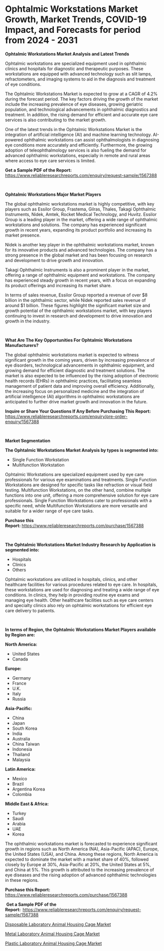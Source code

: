 <p><h1>Ophtalmic Workstations Market Growth, Market Trends, COVID-19 Impact, and Forecasts for period from 2024 - 2031</h1></p><p><strong>Ophtalmic Workstations Market Analysis and Latest Trends</strong></p>
<p><p>Ophtalmic workstations are specialized equipment used in ophthalmic clinics and hospitals for diagnostic and therapeutic purposes. These workstations are equipped with advanced technology such as slit lamps, refractometers, and imaging systems to aid in the diagnosis and treatment of eye conditions.</p><p>The Ophtalmic Workstations Market is expected to grow at a CAGR of 4.2% during the forecast period. The key factors driving the growth of the market include the increasing prevalence of eye diseases, growing geriatric population, and technological advancements in ophthalmic diagnostics and treatment. In addition, the rising demand for efficient and accurate eye care services is also contributing to the market growth.</p><p>One of the latest trends in the Ophtalmic Workstations Market is the integration of artificial intelligence (AI) and machine learning technology. AI-powered ophthalmic workstations can assist ophthalmologists in diagnosing eye conditions more accurately and efficiently. Furthermore, the growing adoption of teleophthalmology services is also fueling the demand for advanced ophthalmic workstations, especially in remote and rural areas where access to eye care services is limited.</p></p>
<p><strong>Get a Sample PDF of the Report:&nbsp;</strong> <a href="https://www.reliableresearchreports.com/enquiry/request-sample/1567388">https://www.reliableresearchreports.com/enquiry/request-sample/1567388</a></p>
<p>&nbsp;</p>
<p><strong>Ophtalmic Workstations Major Market Players</strong></p>
<p><p>The global ophthalmic workstations market is highly competitive, with key players such as Essilor Group, Frastema, Gilras, Thales, Takagi Ophthalmic Instruments, Nidek, Amtek, Rocket Medical Technology, and Huvitz. Essilor Group is a leading player in the market, offering a wide range of ophthalmic workstations and solutions. The company has experienced significant growth in recent years, expanding its product portfolio and increasing its market presence.</p><p>Nidek is another key player in the ophthalmic workstations market, known for its innovative products and advanced technologies. The company has a strong presence in the global market and has been focusing on research and development to drive growth and innovation.</p><p>Takagi Ophthalmic Instruments is also a prominent player in the market, offering a range of ophthalmic equipment and workstations. The company has experienced steady growth in recent years, with a focus on expanding its product offerings and increasing its market share.</p><p>In terms of sales revenue, Essilor Group reported a revenue of over $8 billion in the ophthalmic sector, while Nidek reported sales revenue of around $1 billion. These figures highlight the significant market size and growth potential of the ophthalmic workstations market, with key players continuing to invest in research and development to drive innovation and growth in the industry.</p></p>
<p>&nbsp;</p>
<p><strong>What Are The Key Opportunities For Ophtalmic Workstations Manufacturers?</strong></p>
<p><p>The global ophthalmic workstations market is expected to witness significant growth in the coming years, driven by increasing prevalence of eye disorders, technological advancements in ophthalmic equipment, and growing demand for efficient diagnostic and treatment solutions. The market is also expected to be influenced by the rising adoption of electronic health records (EHRs) in ophthalmic practices, facilitating seamless management of patient data and improving overall efficiency. Additionally, the increasing focus on personalized medicine and the integration of artificial intelligence (AI) algorithms in ophthalmic workstations are anticipated to further drive market growth and innovation in the future.</p></p>
<p><strong>Inquire or Share Your Questions If Any Before Purchasing This Report:</strong> <a href="https://www.reliableresearchreports.com/enquiry/pre-order-enquiry/1567388">https://www.reliableresearchreports.com/enquiry/pre-order-enquiry/1567388</a></p>
<p>&nbsp;</p>
<p><strong>Market Segmentation</strong></p>
<p><strong>The Ophtalmic Workstations Market Analysis by types is segmented into:</strong></p>
<p><ul><li>Single Function Workstation</li><li>Multifunction Workstation</li></ul></p>
<p><p>Ophtalmic Workstations are specialized equipment used by eye care professionals for various eye examinations and treatments. Single Function Workstations are designed for specific tasks like refraction or visual field testing. Multifunction Workstations, on the other hand, combine multiple functions into one unit, offering a more comprehensive solution for eye care professionals. Single Function Workstations cater to professionals with a specific need, while Multifunction Workstations are more versatile and suitable for a wider range of eye care tasks.</p></p>
<p><strong>Purchase this Report:&nbsp;</strong><a href="https://www.reliableresearchreports.com/purchase/1567388">https://www.reliableresearchreports.com/purchase/1567388</a></p>
<p>&nbsp;</p>
<p><strong>The Ophtalmic Workstations Market Industry Research by Application is segmented into:</strong></p>
<p><ul><li>Hospitals</li><li>Clinics</li><li>Others</li></ul></p>
<p><p>Ophtalmic workstations are utilized in hospitals, clinics, and other healthcare facilities for various procedures related to eye care. In hospitals, these workstations are used for diagnosing and treating a wide range of eye conditions. In clinics, they help in providing routine eye exams and managing eye health. Other healthcare facilities such as eye care centers and specialty clinics also rely on ophtalmic workstations for efficient eye care delivery to patients.</p></p>
<p>&nbsp;</p>
<p><strong>In terms of Region, the Ophtalmic Workstations Market Players available by Region are:</strong></p>
<p>
    <p> <strong> North America: </strong>
        <ul>
            <li>United States</li>
            <li>Canada</li>
        </ul>
        </p> 
    <p> <strong> Europe: </strong>
        <ul>
            <li>Germany</li>
            <li>France</li>
            <li>U.K.</li>
            <li>Italy</li>
            <li>Russia</li>
        </ul>
        </p> 
    <p> <strong> Asia-Pacific: </strong>
        <ul>
            <li>China</li>
            <li>Japan</li>
            <li>South Korea</li>
            <li>India</li>
            <li>Australia</li>
            <li>China Taiwan</li>
            <li>Indonesia</li>
            <li>Thailand</li>
            <li>Malaysia</li>
        </ul>
        </p> 
    <p> <strong> Latin America: </strong>
        <ul>
            <li>Mexico</li>
            <li>Brazil</li>
            <li>Argentina Korea</li>
            <li>Colombia</li>
        </ul>
        </p> 
    <p> <strong> Middle East & Africa: </strong>
        <ul>
            <li>Turkey</li>
            <li>Saudi</li>
            <li>Arabia</li>
            <li>UAE</li>
            <li>Korea</li>
        </ul>
    </p>
    </p>
<p><p>The ophthalmic workstations market is forecasted to experience significant growth in regions such as North America (NA), Asia-Pacific (APAC), Europe, the United States (USA), and China. Among these regions, North America is expected to dominate the market with a market share of 40%, followed closely by Europe at 30%, Asia-Pacific at 20%, the United States at 5%, and China at 5%. This growth is attributed to the increasing prevalence of eye diseases and the rising adoption of advanced ophthalmic technologies in these regions.</p></p>
<p><strong>Purchase this Report: </strong><a href="https://www.reliableresearchreports.com/purchase/1567388">https://www.reliableresearchreports.com/purchase/1567388</a></p>
<p>&nbsp;<strong>Get a Sample PDF of the Report:&nbsp;&nbsp;</strong><a href="https://www.reliableresearchreports.com/enquiry/request-sample/1567388">https://www.reliableresearchreports.com/enquiry/request-sample/1567388</a></p>
<p><strong></strong></p>
<p><p><a href="https://github.com/peachesmcdowel1/Market-Research-Report-List-1/blob/main/disposable-laboratory-animal-housing-cage-market.md">Disposable Laboratory Animal Housing Cage Market</a></p><p><a href="https://github.com/redneck06/Market-Research-Report-List-1/blob/main/metal-laboratory-animal-housing-cage-market.md">Metal Laboratory Animal Housing Cage Market</a></p><p><a href="https://github.com/nicoletavirag/Market-Research-Report-List-1/blob/main/plastic-laboratory-animal-housing-cage-market.md">Plastic Laboratory Animal Housing Cage Market</a></p></p>
